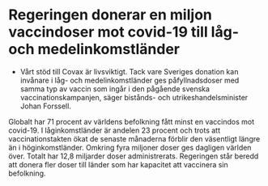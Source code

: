 # Regeringen donerar en miljon vaccindoser mot covid-19 till låg- och medelinkomstländer

- Vårt stöd till Covax är livsviktigt. Tack vare Sveriges donation kan invånare i låg- och medelinkomstländer ges påfyllnadsdoser med samma typ av vaccin som ingår i den pågående svenska vaccinationskampanjen, säger bistånds- och utrikeshandelsminister Johan Forssell.

Globalt har 71 procent av världens befolkning fått minst en vaccindos mot covid-19. I låginkomstländer är andelen 23 procent och trots att vaccinationstakten ökat de senaste månaderna förblir den väsentligt längre än i höginkomstländer. Omkring fyra miljoner doser ges dagligen världen över. Totalt har 12,8 miljarder doser administrerats. Regeringen står beredd att donera fler doser till länder som har kapacitet att vaccinera sin befolkning.
